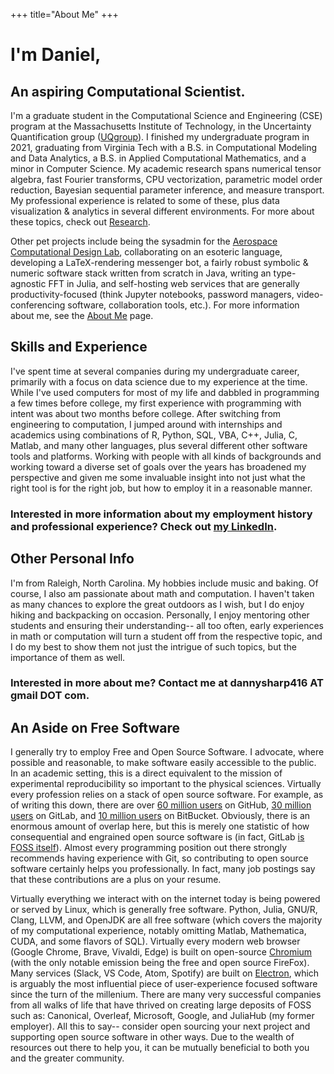 +++
title="About Me"
+++

# I'm Daniel,
## An aspiring Computational Scientist.

I'm a graduate student in the Computational Science and Engineering (CSE) program at the Massachusetts Institute of Technology, in the Uncertainty Quantification group ([UQgroup](https://uqgroup.mit.edu)). I finished my undergraduate program in 2021, graduating from Virginia Tech with a B.S. in Computational Modeling and Data Analytics, a B.S. in Applied Computational Mathematics, and a minor in Computer Science. My academic research spans numerical tensor algebra, fast Fourier transforms, CPU vectorization, parametric model order reduction, Bayesian sequential parameter inference, and measure transport. My professional experience is related to some of these, plus data visualization & analytics in several different environments. For more about these topics, check out [Research](/research).

<div class="box"><div class="github-card" data-github="dannys4" data-width="100%" data-height="310" data-theme="medium"></div></div>
<script src="https://lab.lepture.com/github-cards/widget.js"></script>

Other pet projects include being the sysadmin for the [Aerospace Computational Design Lab](https://acdl-web.mit.edu), collaborating on an esoteric language, developing a LaTeX-rendering messenger bot, a fairly robust symbolic & numeric software stack written from scratch in Java, writing an type-agnostic FFT in Julia, and self-hosting web services that are generally productivity-focused (think Jupyter notebooks, password managers, video-conferencing software, collaboration tools, etc.). For more information about me, see the [About Me](/about) page.

## Skills and Experience

I've spent time at several companies during my undergraduate career, primarily with a focus on data science due to my experience at the time. While I've used computers for most of my life and dabbled in programming a few times before college, my first experience with programming with intent was about two months before college. After switching from engineering to computation, I jumped around with internships and academics using combinations of R, Python, SQL, VBA, C++, Julia, C, Matlab, and many other languages, plus several different other software tools and platforms. Working with people with all kinds of backgrounds and working toward a diverse set of goals over the years has broadened my perspective and given me some invaluable insight into not just what the right tool is for the right job, but how to employ it in a reasonable manner.

### Interested in more information about my employment history and professional experience? Check out [my LinkedIn](https://www.linkedin.com/in/dsharp/).

## Other Personal Info

I'm from Raleigh, North Carolina. My hobbies include music and baking. Of course, I also am passionate about math and computation. I haven't taken as many chances to explore the great outdoors as I wish, but I do enjoy hiking and backpacking on occasion. Personally, I enjoy mentoring other students and ensuring their understanding-- all too often, early experiences in math or computation will turn a student off from the respective topic, and I do my best to show them not just the intrigue of such topics, but the importance of them as well.

### Interested in more about me? Contact me at dannysharp416 AT gmail DOT com.

## An Aside on Free Software

I generally try to employ Free and Open Source Software. I advocate, where possible and reasonable, to make software easily accessible to the public. In an academic setting, this is a direct equivalent to the mission of experimental reproducibility so important to the physical sciences. Virtually every profession relies on a stack of open source software. For example, as of writing this down, there are over [60 million users](https://github.com/search?q=type:user&type=Users) on GitHub, [30 million users](https://about.gitlab.com/company/#:~:text=GitLab%20is%20an%20open%20core,of%20more%20than%202,500%20contributors.) on GitLab, and [10 million users](https://bitbucket.org/blog/celebrating-10-million-bitbucket-cloud-registered-users) on BitBucket. Obviously, there is an enormous amount of overlap here, but this is merely one statistic of how consequential and engrained open source software is (in fact, GitLab [is FOSS itself](https://gitlab.com/gitlab-org/gitlab)). Almost every programming position out there strongly recommends having experience with Git, so contributing to open source software certainly helps you professionally. In fact, many job postings say that these contributions are a plus on your resume.

Virtually everything we interact with on the internet today is being powered or served by Linux, which is generally free software. Python, Julia, GNU/R, Clang, LLVM, and OpenJDK are all free software (which covers the majority of my computational experience, notably omitting Matlab, Mathematica, CUDA, and some flavors of SQL). Virtually every modern web browser (Google Chrome, Brave, Vivaldi, Edge) is built on open-source [Chromium](https://www.chromium.org) (with the only notable emission being the free and open source FireFox). Many services (Slack, VS Code, Atom, Spotify) are built on [Electron](https://www.electronjs.org), which is arguably the most influential piece of user-experience focused software since the turn of the millenium. There are many very successful companies from all walks of life that have thrived on creating large deposits of FOSS such as: Canonical, Overleaf, Microsoft, Google, and JuliaHub (my former employer). All this to say-- consider open sourcing your next project and supporting open source software in other ways. Due to the wealth of resources out there to help you, it can be mutually beneficial to both you and the greater community.